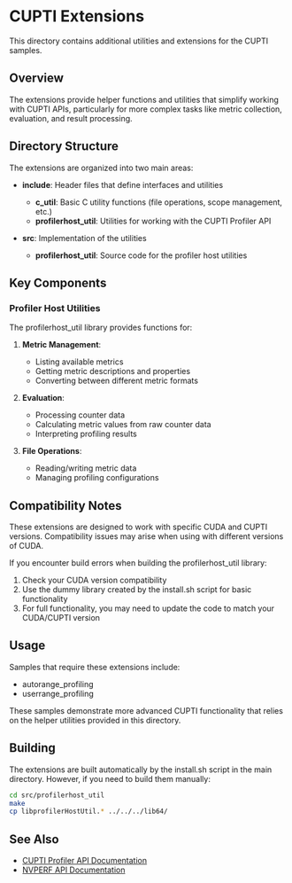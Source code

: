 # CUPTI Extensions

This directory contains additional utilities and extensions for the CUPTI samples.

## Overview

The extensions provide helper functions and utilities that simplify working with CUPTI APIs, particularly for more complex tasks like metric collection, evaluation, and result processing.

## Directory Structure

The extensions are organized into two main areas:

- **include**: Header files that define interfaces and utilities
  - **c_util**: Basic C utility functions (file operations, scope management, etc.)
  - **profilerhost_util**: Utilities for working with the CUPTI Profiler API

- **src**: Implementation of the utilities
  - **profilerhost_util**: Source code for the profiler host utilities

## Key Components

### Profiler Host Utilities

The profilerhost_util library provides functions for:

1. **Metric Management**:
   - Listing available metrics
   - Getting metric descriptions and properties
   - Converting between different metric formats

2. **Evaluation**:
   - Processing counter data
   - Calculating metric values from raw counter data
   - Interpreting profiling results

3. **File Operations**:
   - Reading/writing metric data
   - Managing profiling configurations

## Compatibility Notes

These extensions are designed to work with specific CUDA and CUPTI versions. Compatibility issues may arise when using with different versions of CUDA.

If you encounter build errors when building the profilerhost_util library:

1. Check your CUDA version compatibility
2. Use the dummy library created by the install.sh script for basic functionality
3. For full functionality, you may need to update the code to match your CUDA/CUPTI version

## Usage

Samples that require these extensions include:
- autorange_profiling
- userrange_profiling

These samples demonstrate more advanced CUPTI functionality that relies on the helper utilities provided in this directory.

## Building

The extensions are built automatically by the install.sh script in the main directory. However, if you need to build them manually:

```bash
cd src/profilerhost_util
make
cp libprofilerHostUtil.* ../../../lib64/
```

## See Also

- [CUPTI Profiler API Documentation](https://docs.nvidia.com/cuda/cupti/modules.html#group__CUPTI__PROFILER__API)
- [NVPERF API Documentation](https://docs.nvidia.com/cupti/Cupti/modules.html#group__NVPERF__API) 